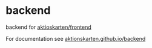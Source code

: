 backend
=======

backend for [aktioskarten/frontend](https://github.com/aktionskarten/frontend)

For documentation see [aktionskarten.github.io/backend](https://aktionskarten.github.io/backend/docs/_build/)
